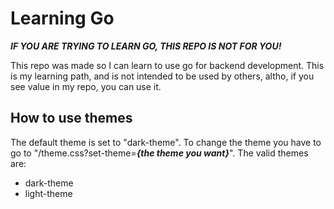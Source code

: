# Learning Go

***IF YOU ARE TRYING TO LEARN GO, THIS REPO IS NOT FOR YOU!***

This repo was made so I can learn to use go for backend development. This is my learning path, and is not intended to be used by others, altho, if you see value in my repo, you can use it.

## How to use themes

The default theme is set to "dark-theme". To change the theme you have to go to "/theme.css?set-theme=***{the theme you want}***". The valid themes are:
 - dark-theme
 - light-theme
